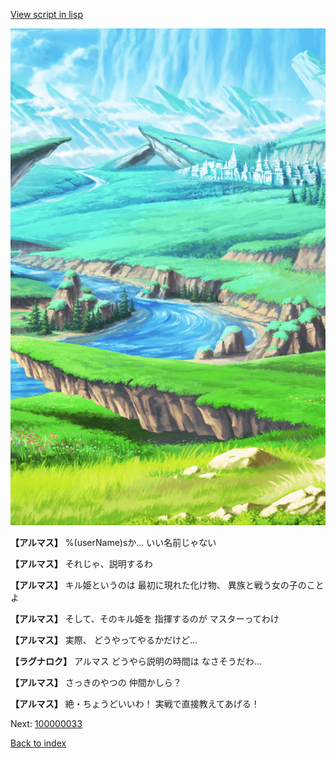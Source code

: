 [View script in lisp](../scripts/100000032.txt)

![plain.png](../images/backgrounds/plain.png)

**【アルマス】**
%(userName)sか…
いい名前じゃない

**【アルマス】**
それじゃ、説明するわ

**【アルマス】**
キル姫というのは
最初に現れた化け物、
異族と戦う女の子のことよ

**【アルマス】**
そして、そのキル姫を
指揮するのが
マスターってわけ

**【アルマス】**
実際、
どうやってやるかだけど…

**【ラグナロク】**
アルマス
どうやら説明の時間は
なさそうだわ…

**【アルマス】**
さっきのやつの
仲間かしら？

**【アルマス】**
絶・ちょうどいいわ！
実戦で直接教えてあげる！

Next: [100000033](100000033.md)

[Back to index](index.md)
